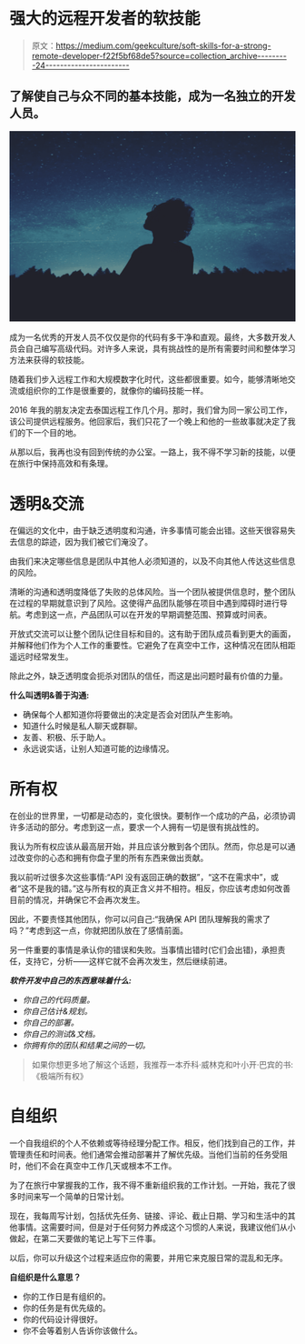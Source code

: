 # 强大的远程开发者的软技能

> 原文：<https://medium.com/geekculture/soft-skills-for-a-strong-remote-developer-f22f5bf68de5?source=collection_archive---------24----------------------->

## 了解使自己与众不同的基本技能，成为一名独立的开发人员。

![](img/45a7a51d052b5d9d0bf602a69250642f.png)

成为一名优秀的开发人员不仅仅是你的代码有多干净和直观。最终，大多数开发人员会自己编写高级代码。对许多人来说，具有挑战性的是所有需要时间和整体学习方法来获得的软技能。

随着我们步入远程工作和大规模数字化时代，这些都很重要。如今，能够清晰地交流或组织你的工作是很重要的，就像你的编码技能一样。

2016 年我的朋友决定去泰国远程工作几个月。那时，我们曾为同一家公司工作，该公司提供远程服务。他回家后，我们只花了一个晚上和他的一些故事就决定了我们的下一个目的地。

从那以后，我再也没有回到传统的办公室。一路上，我不得不学习新的技能，以便在旅行中保持高效和有条理。

# **透明&交流**

在偏远的文化中，由于缺乏透明度和沟通，许多事情可能会出错。这些天很容易失去信息的踪迹，因为我们被它们淹没了。

由我们来决定哪些信息是团队中其他人必须知道的，以及不向其他人传达这些信息的风险。

清晰的沟通和透明度降低了失败的总体风险。当一个团队被提供信息时，整个团队在过程的早期就意识到了风险。这使得产品团队能够在项目中遇到障碍时进行导航。考虑到这一点，产品团队可以在开发的早期调整范围、预算或时间表。

开放式交流可以让整个团队记住目标和目的。这有助于团队成员看到更大的画面，并解释他们作为个人工作的重要性。它避免了在真空中工作，这种情况在团队相距遥远时经常发生。

除此之外，缺乏透明度会扼杀对团队的信任，而这是出问题时最有价值的力量。

**什么叫透明&善于沟通:**

*   确保每个人都知道你将要做出的决定是否会对团队产生影响。
*   知道什么时候是私人聊天或群聊。
*   友善、积极、乐于助人。
*   永远说实话，让别人知道可能的边缘情况。

# 所有权

在创业的世界里，一切都是动态的，变化很快。要制作一个成功的产品，必须协调许多活动的部分。考虑到这一点，要求一个人拥有一切是很有挑战性的。

我认为所有权应该从最高层开始，并且应该分散到各个团队。然而，你总是可以通过改变你的心态和拥有你盘子里的所有东西来做出贡献。

我以前听过很多次这些事情:“API 没有返回正确的数据”，“这不在需求中”，或者“这不是我的错。”这与所有权的真正含义并不相符。相反，你应该考虑如何改善目前的情况，并确保它不会再次发生。

因此，不要责怪其他团队，你可以问自己:“我确保 API 团队理解我的需求了吗？”考虑到这一点，你就把团队放在了感情前面。

另一件重要的事情是承认你的错误和失败。当事情出错时(它们会出错)，承担责任，支持它，分析——这样它就不会再次发生，然后继续前进。

***软件开发中自己的东西意味着什么:***

*   *你自己的代码质量。*
*   *你自己估计&规划。*
*   *你自己的部署。*
*   *你自己的测试&文档。*
*   *你拥有你的团队和结果之间的一切。*

> 如果你想更多地了解这个话题，我推荐一本乔科·威林克和叶小开·巴宾的书:《极端所有权》

# 自组织

一个自我组织的个人不依赖或等待经理分配工作。相反，他们找到自己的工作，并管理责任和时间表。他们通常会推动部署并了解优先级。当他们当前的任务受阻时，他们不会在真空中工作几天或根本不工作。

为了在旅行中掌握我的工作，我不得不重新组织我的工作计划。一开始，我花了很多时间来写一个简单的日常计划。

现在，我每周写计划，包括优先任务、链接、评论、截止日期、学习和生活中的其他事情。这需要时间，但是对于任何努力养成这个习惯的人来说，我建议他们从小做起，在第二天要做的笔记上写下三件事。

以后，你可以升级这个过程来适应你的需要，并用它来克服日常的混乱和无序。

**自组织是什么意思？**

*   你的工作日是有组织的。
*   你的任务是有优先级的。
*   你的代码设计得很好。
*   你不会等着别人告诉你该做什么。